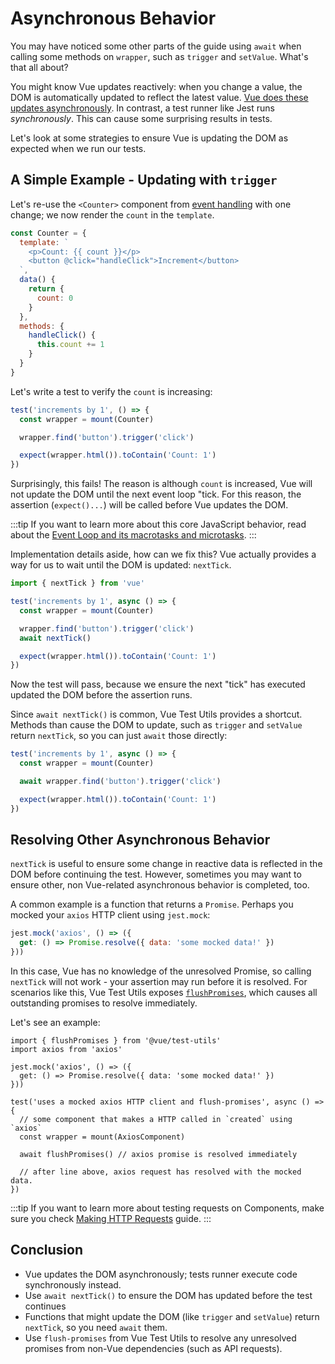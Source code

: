 # Asynchronous Behavior

You may have noticed some other parts of the guide using `await` when calling some methods on `wrapper`, such as `trigger` and `setValue`. What's that all about?

You might know Vue updates reactively: when you change a value, the DOM is automatically updated to reflect the latest value. [Vue does these updates asynchronously](https://v3.vuejs.org/guide/change-detection.html#async-update-queue). In contrast, a test runner like Jest runs _synchronously_. This can cause some surprising results in tests.

Let's look at some strategies to ensure Vue is updating the DOM as expected when we run our tests.

## A Simple Example - Updating with `trigger`

Let's re-use the `<Counter>` component from [event handling](../essentials/event-handling) with one change; we now render the `count` in the `template`.

```js
const Counter = {
  template: `
    <p>Count: {{ count }}</p>
    <button @click="handleClick">Increment</button>
  `,
  data() {
    return {
      count: 0
    }
  },
  methods: {
    handleClick() {
      this.count += 1
    }
  }
}
```

Let's write a test to verify the `count` is increasing:

```js
test('increments by 1', () => {
  const wrapper = mount(Counter)

  wrapper.find('button').trigger('click')

  expect(wrapper.html()).toContain('Count: 1')
})
```

Surprisingly, this fails! The reason is although `count` is increased, Vue will not update the DOM until the next event loop "tick. For this reason, the assertion (`expect()...`) will be called before Vue updates the DOM.

:::tip
If you want to learn more about this core JavaScript behavior, read about the [Event Loop and its macrotasks and microtasks](https://javascript.info/event-loop#macrotasks-and-microtasks).
:::

Implementation details aside, how can we fix this? Vue actually provides a way for us to wait until the DOM is updated: `nextTick`.

```js {1,7}
import { nextTick } from 'vue'

test('increments by 1', async () => {
  const wrapper = mount(Counter)

  wrapper.find('button').trigger('click')
  await nextTick()

  expect(wrapper.html()).toContain('Count: 1')
})
```

Now the test will pass, because we ensure the next "tick" has executed updated the DOM before the assertion runs.

Since `await nextTick()` is common, Vue Test Utils provides a shortcut. Methods than cause the DOM to update, such as `trigger` and `setValue` return `nextTick`, so you can just `await` those directly:

```js {4}
test('increments by 1', async () => {
  const wrapper = mount(Counter)

  await wrapper.find('button').trigger('click')

  expect(wrapper.html()).toContain('Count: 1')
})
```

## Resolving Other Asynchronous Behavior

`nextTick` is useful to ensure some change in reactive data is reflected in the DOM before continuing the test. However, sometimes you may want to ensure other, non Vue-related asynchronous behavior is completed, too.

A common example is a function that returns a `Promise`. Perhaps you mocked your `axios` HTTP client using `jest.mock`:

```js
jest.mock('axios', () => ({
  get: () => Promise.resolve({ data: 'some mocked data!' })
}))
```

In this case, Vue has no knowledge of the unresolved Promise, so calling `nextTick` will not work - your assertion may run before it is resolved. For scenarios like this, Vue Test Utils exposes [`flushPromises`](../../api/#flushPromises), which causes all outstanding promises to resolve immediately.

Let's see an example:

```js{1,12}
import { flushPromises } from '@vue/test-utils'
import axios from 'axios'

jest.mock('axios', () => ({
  get: () => Promise.resolve({ data: 'some mocked data!' })
}))

test('uses a mocked axios HTTP client and flush-promises', async () => {
  // some component that makes a HTTP called in `created` using `axios`
  const wrapper = mount(AxiosComponent)

  await flushPromises() // axios promise is resolved immediately

  // after line above, axios request has resolved with the mocked data.
})
```

:::tip
If you want to learn more about testing requests on Components, make sure you check [Making HTTP Requests](http-requests.md) guide.
:::

## Conclusion

- Vue updates the DOM asynchronously; tests runner execute code synchronously instead.
- Use `await nextTick()` to ensure the DOM has updated before the test continues
- Functions that might update the DOM (like `trigger` and `setValue`) return `nextTick`, so you need `await` them.
- Use `flush-promises` from Vue Test Utils to resolve any unresolved promises from non-Vue dependencies (such as API requests).
